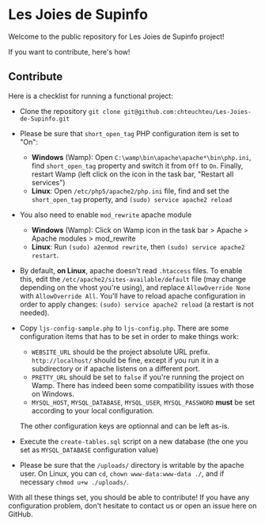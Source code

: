 # Les Joies de Supinfo
Welcome to the public repository for Les Joies de Supinfo project!

If you want to contribute, here's how!

## Contribute
Here is a checklist for running a functional project:

* Clone the repository
        `git clone git@github.com:chteuchteu/Les-Joies-de-Supinfo.git`
* Please be sure that `short_open_tag` PHP configuration item is set to "On":
    * **Windows** (Wamp):
    Open `C:\wamp\bin\apache\apache*\bin\php.ini`, find `short_open_tag` property and switch it from `Off` to `On`. Finally, restart Wamp (left click on the icon in the task bar, "Restart all services")
    * **Linux**:
    Open `/etc/php5/apache2/php.ini` file, find and set the `short_open_tag` property, and `(sudo) service apache2 reload`

* You also need to enable `mod_rewrite` apache module
	* **Windows** (Wamp):
	Click on Wamp icon in the task bar > Apache > Apache modules > mod_rewrite
	* **Linux**:
	Run `(sudo) a2enmod rewrite`, then `(sudo) service apache2 restart`.

* By default, **on Linux**, apache doesn't read `.htaccess` files. To enable this, edit the `/etc/apache2/sites-available/default` file (may change depending on the vhost you're using),
and replace `AllowOverride None` with `AllowOverride All`. You'll have to reload apache configuration in order to apply changes: `(sudo) service apache2 reload` (a restart is not needed).

* Copy `ljs-config-sample.php` to `ljs-config.php`. There are some configuration items that has to be set in order to make things work:
    * `WEBSITE_URL` should be the project absolute URL prefix. `http://localhost/` should be fine, except if you run it in a subdirectory or if apache listens on a different port.
    * `PRETTY_URL` should be set to `false` if you're running the project on Wamp. There has indeed been some compatibility issues with those on Windows.
    * `MYSQL_HOST`, `MYSQL_DATABASE`, `MYSQL_USER`, `MYSQL_PASSWORD` **must** be set according to your local configuration.

    The other configuration keys are optionnal and can be left as-is.

* Execute the `create-tables.sql` script on a new database (the one you set as `MYSQL_DATABASE` configuration value)

* Please be sure that the `/uploads/` directory is writable by the apache user. On Linux, you can `cd`, `chown www-data:www-data ./`, and if necessary `chmod u+w ./uploads/`.

With all these things set, you should be able to contribute! If you have any configuration problem, don't hesitate to contact us or open an issue here on GitHub.

